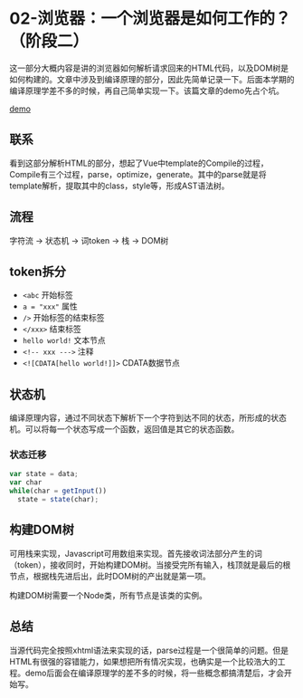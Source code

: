 # 02-浏览器：一个浏览器是如何工作的？（阶段二）

这一部分大概内容是讲的浏览器如何解析请求回来的HTML代码，以及DOM树是如何构建的。文章中涉及到编译原理的部分，因此先简单记录一下。后面本学期的编译原理学差不多的时候，再自己简单实现一下。该篇文章的demo先占个坑。

[demo](https://github.com/Qxiaoqi/parse-html)

## 联系

看到这部分解析HTML的部分，想起了Vue中template的Compile的过程，Compile有三个过程，parse，optimize，generate。其中的parse就是将template解析，提取其中的class，style等，形成AST语法树。

## 流程

字符流 -> 状态机 -> 词token -> 栈 -> DOM树

## token拆分

* `<abc` 开始标签
* `a = "xxx"` 属性
* `/>` 开始标签的结束标签
* `</xxx>` 结束标签
* `hello world!` 文本节点
* `<!-- xxx --->` 注释
* `<![CDATA[hello world!]]>` CDATA数据节点

## 状态机

编译原理内容，通过不同状态下解析下一个字符到达不同的状态，所形成的状态机。可以将每一个状态写成一个函数，返回值是其它的状态函数。

### 状态迁移

```js
var state = data;
var char
while(char = getInput())
  state = state(char);
```

## 构建DOM树

可用栈来实现，Javascript可用数组来实现。首先接收词法部分产生的词（token），接收同时，开始构建DOM树。当接受完所有输入，栈顶就是最后的根节点，根据栈先进后出，此时DOM树的产出就是第一项。

构建DOM树需要一个Node类，所有节点是该类的实例。

## 总结

当源代码完全按照xhtml语法来实现的话，parse过程是一个很简单的问题。但是HTML有很强的容错能力，如果想把所有情况实现，也确实是一个比较浩大的工程。demo后面会在编译原理学的差不多的时候，将一些概念都搞清楚后，才会开始写。